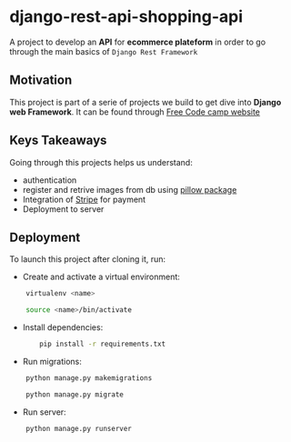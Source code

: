 # django-rest-api-shopping-api
A project to develop an **API** for **ecommerce plateform** in order to go through the main basics of `Django Rest Framework`

## Motivation

This project is part of a serie of projects we build to get dive into **Django web Framework**.
It  can be found through [Free Code camp website](https://www.youtube.com/watch?v=Yg5zkd9nm6w)

## Keys Takeaways

Going through this projects helps us understand:   
 
- authentication
- register and retrive images from db using [pillow package](https://pillow.readthedocs.io/en/stable/)
- Integration of [Stripe](https://stripe.com/) for payment
- Deployment to server


## Deployment

To launch this project after cloning it, run:

- Create and activate a virtual environment:
    
```bash
    virtualenv <name>

    source <name>/bin/activate
```

- Install dependencies:
    ```bash
        pip install -r requirements.txt
    ```
- Run migrations:
```bash
    python manage.py makemigrations 

    python manage.py migrate 
```
- Run server:
```bash
    python manage.py runserver

